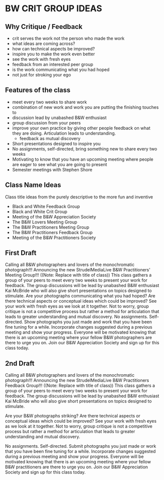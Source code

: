 # BW CRIT GROUP IDEAS


## Why Critique / Feedback

- crit serves the work not the person who made the work
- what ideas are coming across?
- how can technical aspects be improved?
- inspire you to make the work even better
- see the work with fresh eyes
- feedback from an interested peer group
- is the work communicating what you had hoped
- not just for stroking your ego

## Features of the class

- meet every two weeks to share work
- combination of new work and work you are putting the finishing touches to
- discussion lead by unabashed B&W enthusiast
- group discussion from your peers
- improve your own practice by giving other people feedback on what they are doing. Articulation leads to understanding.
    - feedback as mutual discovery
- Short presentations designed to inspire you
- No assignments, self-directed, bring something new to share every two weeks
- Motivating to know that you have an upcoming meeting where people are eager to see what you are going to present
- Semester meetings with Stephen Shore

## Class Name Ideas

Class title ideas from the purely descriptive to the more fun and inventive

- Black and White Feedback Group
- Black and White Crit Group
- Meeting of the B&W Appreciation Society
- The B&W Lovers Meeting Group
- The B&W Practitioners Meeting Group
- The B&W Practitioners Feedback Group
- Meeting of the B&W Practitioners Society


## First Draft

Calling all B&W photographers and lovers of the monochromatic photograph!!! Announcing the new StrudelMediaLive B&W Practitioners' Meeting Group!!!
((Note: Replace with title of class)) This class gathers a group of your peers to meet every two weeks to present your work for feedback.
The group discussions will be lead by unabashed B&W enthusiast Kai McBride who will also give short presentations on topics designed to stimulate.
Are your photographs communicating what you had hoped? Are there technical aspects or conceptual ideas which could be improved? See your work
with fresh eyes as we look at it together. Not to worry, group critique is not a competitive process but rather a method for articulation that leads to 
greater understanding and mutual discovery. No assignments. Self-directed. Show photographs you just made and work that you have been fine tuning
for a while. Incorporate changes suggested during a previous meeting and show your progress. Everyone will be motivated knowing that there is an 
upcoming meeting where your fellow B&W photographers are there to urge you on. Join our B&W Appreciation Society and sign up for this class today.

## 2nd Draft
Calling all B&W photographers and lovers of the monochromatic photograph!!! Announcing the new StrudelMediaLive B&W Practitioners Feedback Group!!! ((Note: Replace with title of class)) This class gathers a group of your peers to meet every two weeks to present your work for feedback. The group discussions will be lead by unabashed B&W enthusiast Kai McBride who will also give short presentations on topics designed to stimulate.

Are your B&W photographs striking? Are there technical aspects or conceptual ideas which could be improved? See your work with fresh eyes as we look at it together. Not to worry, group critique is not a competitive process but rather a method for articulation that leads to greater understanding and mutual discovery. 

No assignments. Self-directed. Submit photographs you just made or work that you have been fine tuning
for a while. Incorporate changes suggested during a previous meeting and show your progress. Everyone will be motivated knowing that there is an upcoming meeting where your fellow B&W practitioners are there to urge you on. Join our B&W Appreciation Society and sign up for this class today.



